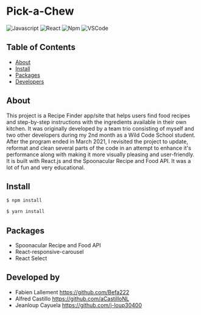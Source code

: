 # Pick-a-Chew
![Javascript](https://aleen42.github.io/badges/src/javascript.svg)
![React](https://aleen42.github.io/badges/src/react.svg)
![Npm](https://aleen42.github.io/badges/src/npm.svg)
![VSCode](https://aleen42.github.io/badges/src/visual_studio_code.svg)

## Table of Contents
- [About](#about)
- [Install](#install)
- [Packages](#packages)
- [Developers](#developers)

## About
This project is a Recipe Finder app/site that helps users find food recipes and step-by-step instructions with the ingredients available in their own kitchen. It was originally developed by a team trio consisting of myself and two other developers during my 2nd month as a Wild Code School student. After the program ended in March 2021, I revisited the project to update, reformat and clean several parts of the code in an attempt to enhance it's performance along with making it more visually pleasing and user-friendly. It is built with React.js and the Spoonacular Recipe and Food API. It was a lot of fun and very educational.

## Install
```bash
$ npm install

$ yarn install
```

## Packages
- Spoonacular Recipe and Food API
- React-responsive-carousel
- React Select

## Developed by
- Fabien Lallement https://github.com/Befa222
- Alfred Castillo https://github.com/aCastilloNL
- Jeanloup Cayuela https://github.com/j-loup30400
